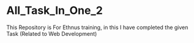 # All_Task_In_One_2
This Repository is For Ethnus training, in this I have completed the given Task (Related to Web Development)
